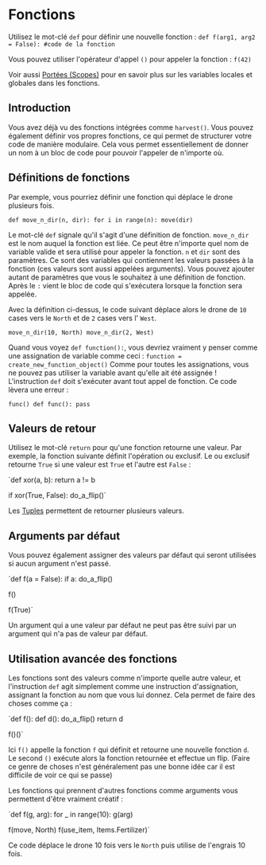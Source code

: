# Fonctions
Utilisez le mot-clé `def` pour définir une nouvelle fonction :
`def f(arg1, arg2 = False):
	#code de la fonction`

Vous pouvez utiliser l'opérateur d'appel `()` pour appeler la fonction :
`f(42)`

Voir aussi [Portées (Scopes)](docs/scripting/scopes.md) pour en savoir plus sur les variables locales et globales dans les fonctions.

## Introduction
Vous avez déjà vu des fonctions intégrées comme `harvest()`.
Vous pouvez également définir vos propres fonctions, ce qui permet de structurer votre code de manière modulaire. Cela vous permet essentiellement de donner un nom à un bloc de code pour pouvoir l'appeler de n'importe où.

## Définitions de fonctions
Par exemple, vous pourriez définir une fonction qui déplace le drone plusieurs fois.

`def move_n_dir(n, dir):
	for i in range(n):
		move(dir)`

Le mot-clé `def` signale qu'il s'agit d'une définition de fonction.
`move_n_dir` est le nom auquel la fonction est liée. Ce peut être n'importe quel nom de variable valide et sera utilisé pour appeler la fonction.
`n` et `dir` sont des paramètres. Ce sont des variables qui contiennent les valeurs passées à la fonction (ces valeurs sont aussi appelées arguments). Vous pouvez ajouter autant de paramètres que vous le souhaitez à une définition de fonction.
Après le `:` vient le bloc de code qui s'exécutera lorsque la fonction sera appelée.

Avec la définition ci-dessus, le code suivant déplace alors le drone de `10` cases vers le `North` et de `2` cases vers l' `West`.

`move_n_dir(10, North)
move_n_dir(2, West)`

Quand vous voyez `def function():`, vous devriez vraiment y penser comme une assignation de variable comme ceci :
`function = create_new_function_object()`
Comme pour toutes les assignations, vous ne pouvez pas utiliser la variable avant qu'elle ait été assignée !
L'instruction `def` doit s'exécuter avant tout appel de fonction.
Ce code lèvera une erreur :

`func()
def func():
	pass`

## Valeurs de retour
Utilisez le mot-clé `return` pour qu'une fonction retourne une valeur.
Par exemple, la fonction suivante définit l'opération ou exclusif. Le ou exclusif retourne `True` si une valeur est `True` et l'autre est `False` :

`def xor(a, b):
	return a != b

if xor(True, False):
	do_a_flip()`

Les [Tuples](docs/scripting/tuples.md) permettent de retourner plusieurs valeurs.

## Arguments par défaut
Vous pouvez également assigner des valeurs par défaut qui seront utilisées si aucun argument n'est passé.

`def f(a = False):
	if a:
		do_a_flip()

f()

f(True)`

Un argument qui a une valeur par défaut ne peut pas être suivi par un argument qui n'a pas de valeur par défaut.

## Utilisation avancée des fonctions
Les fonctions sont des valeurs comme n'importe quelle autre valeur, et l'instruction `def` agit simplement comme une instruction d'assignation, assignant la fonction au nom que vous lui donnez.
Cela permet de faire des choses comme ça :

`def f():
	def d():
		do_a_flip()
	return d

f()()`

Ici `f()` appelle la fonction `f` qui définit et retourne une nouvelle fonction `d`. Le second `()` exécute alors la fonction retournée et effectue un flip.
(Faire ce genre de choses n'est généralement pas une bonne idée car il est difficile de voir ce qui se passe)

Les fonctions qui prennent d'autres fonctions comme arguments vous permettent d'être vraiment créatif :

`def f(g, arg):
	for _ in range(10):
		g(arg)

f(move, North)
f(use_item, Items.Fertilizer)`

Ce code déplace le drone 10 fois vers le `North` puis utilise de l'engrais 10 fois.